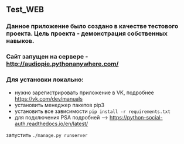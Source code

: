 ## Test_WEB

### Данное приложение было создано в качестве тестового проекта. Цель проекта - демонстрация собственных навыков.

### Сайт запущен на сервере - http://audiopie.pythonanywhere.com/

### Для установки локально:
* нужно зарегистрировать приложение в VK, подробнее https://vk.com/dev/manuals
* установить менеджер пакетов pip3
* установить все зависимости `pip install -r requirements.txt`
* для подключения PSA подробней --> https://python-social-auth.readthedocs.io/en/latest/

запустить `./manage.py runserver`
